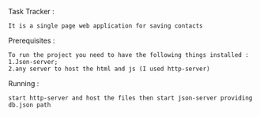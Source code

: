 Task Tracker :

	It is a single page web application for saving contacts 

Prerequisites :
 
 	To run the project you need to have the following things installed :
 	1.Json-server;
 	2.any server to host the html and js (I used http-server)

 Running :

 	start http-server and host the files then start json-server providing db.json path

